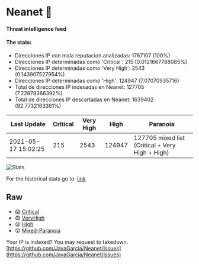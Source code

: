 # Neanet :hocho:
#### Threat intelligence feed
#### The stats:

- Direcciones IP con mala reputacion analizadas: 1767107 (100%)
- Direcciones IP determinadas como 'Critical':  215 (0.0121667788085%)
- Direcciones IP determinadas como 'Very High':  2543 (0.143907527954%)
- Direcciones IP determinadas como 'High':  124947 (7.07070935716)
- Total de direcciones IP indexadas en Neanet:  127705 (7.22678366392%)
- Total de direcciones IP descartadas en Neanet:  1639402 (92.7732163361%)

| Last Update | Critical | Very High | High | Paranoia |
| --- | --- | --- | --- | --- |
| 2021-05-17 15:02:25 | 215 | 2543 | 124947 | 127705 mixed list (Critical + Very High + High)|

![Stats](https://docs.google.com/spreadsheets/d/e/2PACX-1vSnaNMIXVabIpDJjufMlzH7poXnshF3mgd8Is1g9ytUEzVsP5my4Trn8f-xkoLLQ38xpL3HtmUexLo6/pubchart?oid=501124687&format=image)

For the historical stats go to: [link](/stats.csv)
## Raw
- :scream: [Critical](https://raw.githubusercontent.com/JavaGarcia/Neanet/master/blacklists/neanet_critical.txt)
- :fearful: [VeryHigh](https://raw.githubusercontent.com/JavaGarcia/Neanet/master/blacklists/neanet_veryHigh.txtt)
- :frowning: [High](https://raw.githubusercontent.com/JavaGarcia/Neanet/master/blacklists/neanet_high.txt)
- :dizzy_face: [Mixed-Paranoia](https://raw.githubusercontent.com/JavaGarcia/Neanet/master/blacklists/neanet_all.txt)


Your IP is indexed? You may request to takedown. [https://github.com/JavaGarcia/Neanet/issues](https://github.com/JavaGarcia/Neanet/issues)
































































































































































































































































































































































































































































































































































































































































































































































































































































































































































































































































































































































































































































































































































































































































































































































































































































































































































































































































































































































































































































































































































































































































































































































































































































































































































































































































































































































































































































































































































































































































































































































































































































































































































































































































































































































































































































































































































































































































































































































































































































































































































































































































































































































































































































































































































































































































































































































































































































































































































































































































































































































































































































































































































































































































































































































































































































































































































































































































































































































































































































































































































































































































































































































































































































































































































































































